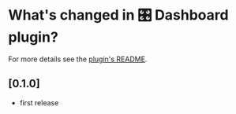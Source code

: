 # What's changed in 🎛 Dashboard plugin?
For more details see the [plugin's README](https://github.com/NotePlan/plugins/tree/main/jgclark.Dashboard/).
 
## [0.1.0]
- first release
